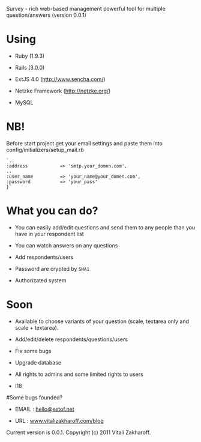 Survey - rich web-based management powerful tool for multiple question/answers (version 0.0.1) 

# Using

* Ruby (1.9.3)

* Rails (3.0.0)

* ExtJS 4.0 (http://www.sencha.com/)

* Netzke Framework (http://netzke.org/)

* MySQL


# NB!

Before start project get your email settings and paste them into config/initializers/setup_mail.rb 

    `..
    :address            => 'smtp.your_domen.com',
    ..
    :user_name          => 'your_name@your_domen.com',
    :password           => 'your_pass'
    }`
    
        
# What you can do?

* You can easily add/edit questions and send them to any people than you have in your respondent list

* You can watch answers on any questions

* Add respondents/users

* Password are crypted by `SHA1`

* Authorizated system

# Soon

* Available to choose variants of your question (scale, textarea only and scale + textarea).
    
* Add/edit/delete respondents/questions/users

* Fix some bugs

* Upgrade database

* All rights to admins and some limited rights to users

* l18


#Some bugs founded?

* EMAIL	    :   hello@estof.net
        
* URL	    :   www.vitalizakharoff.com/blog


Current version is 0.0.1.
Copyright (c) 2011 Vitali Zakharoff.
